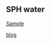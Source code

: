 ## SPH water

[Sample](https://waynechoidev.github.io/sph-water/)

[blog](https://waynechoi.dev/sph-water/)
